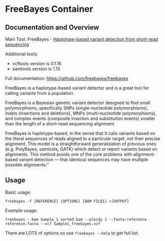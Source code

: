 # FreeBayes Container

## Documentation and Overview

Main Tool: FreeBayes - [Haplotype-based variant detection from short-read sequencing](https://arxiv.org/abs/1207.3907)

Additional tools:
- vcftools version is 0.1.16
- samtools version is 1.13

Full documentation: https://github.com/freebayes/freebayes 

FreeBayes is a haplotype-based variant detector and is a great tool for calling variants from a population.

FreeBayes is a Bayesian genetic variant detector designed to find small polymorphisms, specifically SNPs (single-nucleotide polymorphisms), indels (insertions and deletions), MNPs (multi-nucleotide polymorphisms), and complex events (composite insertion and substitution events) smaller than the length of a short-read sequencing alignment.

FreeBayes is haplotype-based, in the sense that it calls variants based on the literal sequences of reads aligned to a particular target, not their precise alignment. This model is a straightforward generalization of previous ones (e.g. PolyBayes, samtools, GATK) which detect or report variants based on alignments. This method avoids one of the core problems with alignment-based variant detection — that identical sequences may have multiple possible alignments:”

## Usage

Basic usage:
```
freebayes -f [REFERENCE] [OPTIONS] [BAM FILES] >[OUTPUT]
```
Example usage:
```
freebayes --bam Sample_1_sorted.bam --ploidy 1 --fasta-reference reference.fasta --vcf Sample1_freebayes.vcf
```

There are LOTS of options so use `freebayes --help` to get full list. 
